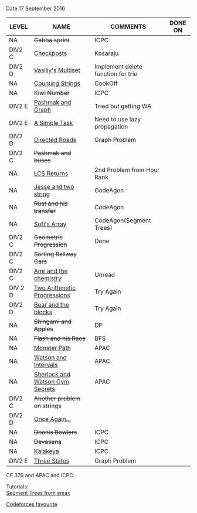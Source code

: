 Date:17 September  2016  

LEVEL | NAME | COMMENTS | DONE ON |  
-------|------|----------|---------|
NA|~~Gabba sprint~~|ICPC|
DIV2 C|[Checkposts](http://codeforces.com/problemset/problem/427/C)|Kosaraju|
DIV2 D|[Vasiliy's Multiset](http://codeforces.com/contest/706/problem/D) |Implement delete function for trie|
NA|[Counting Strings](https://www.codechef.com/COOK74/problems/TACNTSTR)|CookOff|
NA|~~Kiwi Number~~|ICPC|
DIV2 E|[Pashmak and Graph](http://codeforces.com/problemset/problem/459/E)|Tried but getting WA
DIV2 E|[A Simple Task](http://codeforces.com/problemset/problem/558/E)| Need to use lazy propagation|
DIV2 D|[Directed Roads](http://codeforces.com/contest/711/problem/D) |Graph Problem|
DIV2 C|~~Pashmak and buses~~||
NA|[LCS Returns](https://www.hackerrank.com/contests/hourrank-11/challenges/tutzki-and-lcs)|2nd Problem from Hour Rank|
NA|[Jesse and two string](https://www.hackerrank.com/contests/codeagon/challenges/jesse-and-two-strings-)|CodeAgon|
NA|~~Rust and his transfer~~|CodeAgon|
NA|[Sofi's Array](https://www.hackerrank.com/contests/codeagon/challenges/sofi)|CodeAgon(Segment Trees)|
DIV2 C|~~Geometric Progression~~|Done|
DIV2 C|~~Sorting Railway Cars~~||
DIV2 C|[Amr and the chemistry](http://codeforces.com/problemset/problem/558/C)|Unread|
DIV 2 D|[Two Arithmetic Progressions](http://codeforces.com/contest/710/problem/D)|Try Again|
DIV2 D|[Bear and the blocks](http://codeforces.com/problemset/problem/573/B)|Try Again|
NA|~~Shingami and Apples~~|DP|
NA|~~Flash and his Race~~|BFS|
NA|[Monster Path](https://code.google.com/codejam/contest/6274486/dashboard#s=p0)|APAC|
NA|[Watson and Intervals](https://code.google.com/codejam/contest/5254487/dashboard#s=p2)|APAC|
NA|[Sherlock and Watson Gym Secrets](https://code.google.com/codejam/contest/5254487/dashboard#s=p1)|APAC|
DIV2 C|~~Another problem on strings~~||
DIV2 D|[Once Again...](http://codeforces.com/problemset/problem/583/D)||
NA|~~Dhonis Bowlers~~|ICPC|
NA|~~Devasena~~|ICPC|
NA|[Kalakeya](https://www.codechef.com/ACMAMR15/problems/AMR15C)|ICPC|
DIV2 E|[Three States](http://codeforces.com/contest/591)|Graph Problem|

CF 376 and APAC and ICPC

Tutorials:<br/>
[Segment Trees from emax](https://translate.yandex.com/translate?url=http%3A%2F%2Fe-maxx.ru%2Falgo%2Fsegment_tree&lang=ru-en)

[Codeforces favourite](http://codeforces.com/favourite/problems)

